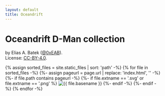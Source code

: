 ```yaml
---
layout: default
title: Oceandrift
---
```


# Oceandrift D-Man collection

by Elias A. Batek ([@0xEAB](https://github.com/0xEAB)).  
License: [CC-BY-4.0](./COPYING.txt).

<div>
{% assign sorted_files = site.static_files | sort: 'path' -%}
{% for file in sorted_files -%}
  {%- assign pageurl = page.url | replace: 'index.html', '' -%}
  {%- if file.path contains pageurl -%}
    {%- if file.extname == '.svg' or file.extname == '.png' %}
<img src="{{ site.baseurl }}/{{ file.path }}" alt="{{ file.basename }}" style="max-width:30%">
    {%- endif -%}
  {%- endif -%}
{% endfor -%}
</div>
